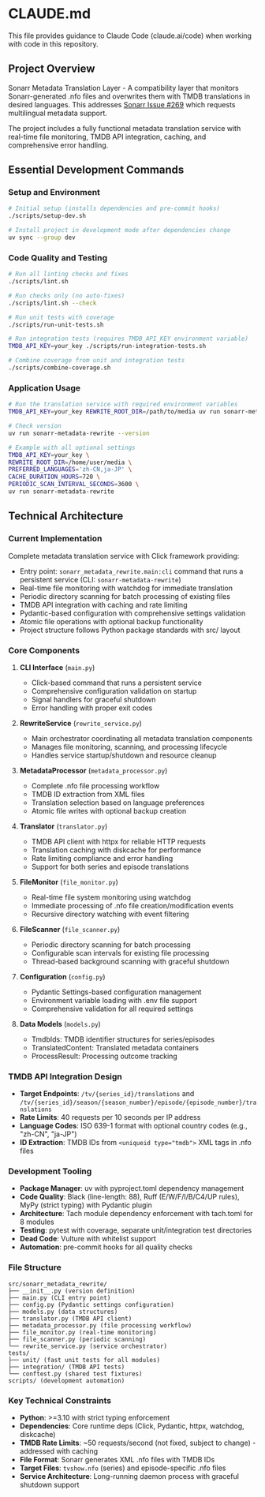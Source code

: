 # CLAUDE.md

This file provides guidance to Claude Code (claude.ai/code) when working with code in this repository.

## Project Overview

Sonarr Metadata Translation Layer - A compatibility layer that monitors Sonarr-generated .nfo files and overwrites them with TMDB translations in desired languages. This addresses [Sonarr Issue #269](https://github.com/Sonarr/Sonarr/issues/269) which requests multilingual metadata support.

The project includes a fully functional metadata translation service with real-time file monitoring, TMDB API integration, caching, and comprehensive error handling.

## Essential Development Commands

### Setup and Environment
```bash
# Initial setup (installs dependencies and pre-commit hooks)
./scripts/setup-dev.sh

# Install project in development mode after dependencies change
uv sync --group dev
```

### Code Quality and Testing
```bash
# Run all linting checks and fixes
./scripts/lint.sh

# Run checks only (no auto-fixes)
./scripts/lint.sh --check

# Run unit tests with coverage
./scripts/run-unit-tests.sh

# Run integration tests (requires TMDB_API_KEY environment variable)
TMDB_API_KEY=your_key ./scripts/run-integration-tests.sh

# Combine coverage from unit and integration tests
./scripts/combine-coverage.sh
```

### Application Usage
```bash
# Run the translation service with required environment variables
TMDB_API_KEY=your_key REWRITE_ROOT_DIR=/path/to/media uv run sonarr-metadata-rewrite

# Check version
uv run sonarr-metadata-rewrite --version

# Example with all optional settings
TMDB_API_KEY=your_key \
REWRITE_ROOT_DIR=/home/user/media \
PREFERRED_LANGUAGES='zh-CN,ja-JP' \
CACHE_DURATION_HOURS=720 \
PERIODIC_SCAN_INTERVAL_SECONDS=3600 \
uv run sonarr-metadata-rewrite
```

## Technical Architecture

### Current Implementation
Complete metadata translation service with Click framework providing:
- Entry point: `sonarr_metadata_rewrite.main:cli` command that runs a persistent service (CLI: `sonarr-metadata-rewrite`)
- Real-time file monitoring with watchdog for immediate translation
- Periodic directory scanning for batch processing of existing files
- TMDB API integration with caching and rate limiting
- Pydantic-based configuration with comprehensive settings validation
- Atomic file operations with optional backup functionality
- Project structure follows Python package standards with src/ layout

### Core Components
1. **CLI Interface** (`main.py`)
   - Click-based command that runs a persistent service
   - Comprehensive configuration validation on startup
   - Signal handlers for graceful shutdown
   - Error handling with proper exit codes

2. **RewriteService** (`rewrite_service.py`)
   - Main orchestrator coordinating all metadata translation components
   - Manages file monitoring, scanning, and processing lifecycle
   - Handles service startup/shutdown and resource cleanup

3. **MetadataProcessor** (`metadata_processor.py`)
   - Complete .nfo file processing workflow
   - TMDB ID extraction from XML files
   - Translation selection based on language preferences
   - Atomic file writes with optional backup creation

4. **Translator** (`translator.py`)
   - TMDB API client with httpx for reliable HTTP requests
   - Translation caching with diskcache for performance
   - Rate limiting compliance and error handling
   - Support for both series and episode translations

5. **FileMonitor** (`file_monitor.py`)
   - Real-time file system monitoring using watchdog
   - Immediate processing of .nfo file creation/modification events
   - Recursive directory watching with event filtering

6. **FileScanner** (`file_scanner.py`)
   - Periodic directory scanning for batch processing
   - Configurable scan intervals for existing file processing
   - Thread-based background scanning with graceful shutdown

7. **Configuration** (`config.py`)
   - Pydantic Settings-based configuration management
   - Environment variable loading with .env file support
   - Comprehensive validation for all required settings

8. **Data Models** (`models.py`)
   - TmdbIds: TMDB identifier structures for series/episodes
   - TranslatedContent: Translated metadata containers
   - ProcessResult: Processing outcome tracking

### TMDB API Integration Design
- **Target Endpoints**: `/tv/{series_id}/translations` and `/tv/{series_id}/season/{season_number}/episode/{episode_number}/translations`
- **Rate Limits**: 40 requests per 10 seconds per IP address
- **Language Codes**: ISO 639-1 format with optional country codes (e.g., "zh-CN", "ja-JP")
- **ID Extraction**: TMDB IDs from `<uniqueid type="tmdb">` XML tags in .nfo files

### Development Tooling
- **Package Manager**: uv with pyproject.toml dependency management
- **Code Quality**: Black (line-length: 88), Ruff (E/W/F/I/B/C4/UP rules), MyPy (strict typing) with Pydantic plugin
- **Architecture**: Tach module dependency enforcement with tach.toml for 8 modules
- **Testing**: pytest with coverage, separate unit/integration test directories
- **Dead Code**: Vulture with whitelist support
- **Automation**: pre-commit hooks for all quality checks

### File Structure
```
src/sonarr_metadata_rewrite/
├── __init__.py (version definition)
├── main.py (CLI entry point)
├── config.py (Pydantic settings configuration)
├── models.py (data structures)
├── translator.py (TMDB API client)
├── metadata_processor.py (file processing workflow)
├── file_monitor.py (real-time monitoring)
├── file_scanner.py (periodic scanning)
└── rewrite_service.py (service orchestrator)
tests/
├── unit/ (fast unit tests for all modules)
├── integration/ (TMDB API tests)
└── conftest.py (shared test fixtures)
scripts/ (development automation)
```

### Key Technical Constraints
- **Python**: >=3.10 with strict typing enforcement
- **Dependencies**: Core runtime deps (Click, Pydantic, httpx, watchdog, diskcache)
- **TMDB Rate Limits**: ~50 requests/second (not fixed, subject to change) - addressed with caching
- **File Format**: Sonarr generates XML .nfo files with TMDB IDs
- **Target Files**: `tvshow.nfo` (series) and episode-specific .nfo files
- **Service Architecture**: Long-running daemon process with graceful shutdown support
